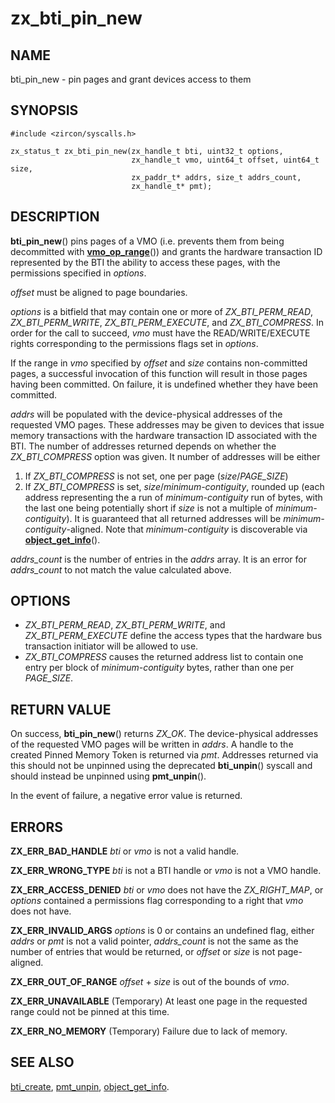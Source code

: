 # zx_bti_pin_new

## NAME

bti_pin_new - pin pages and grant devices access to them

## SYNOPSIS

```
#include <zircon/syscalls.h>

zx_status_t zx_bti_pin_new(zx_handle_t bti, uint32_t options,
                           zx_handle_t vmo, uint64_t offset, uint64_t size,
                           zx_paddr_t* addrs, size_t addrs_count,
                           zx_handle_t* pmt);
```

## DESCRIPTION

**bti_pin_new**() pins pages of a VMO (i.e. prevents them from being
decommitted with **[vmo_op_range](vmo_op_range.md)**()) and grants
the hardware transaction ID represented by the BTI the ability to
access these pages, with the permissions specified in *options*.

*offset* must be aligned to page boundaries.

*options* is a bitfield that may contain one or more of *ZX_BTI_PERM_READ*,
*ZX_BTI_PERM_WRITE*, *ZX_BTI_PERM_EXECUTE*, and *ZX_BTI_COMPRESS*.  In order
for the call to succeed, *vmo* must have the READ/WRITE/EXECUTE rights
corresponding to the permissions flags set in *options*.

If the range in *vmo* specified by *offset* and *size* contains non-committed
pages, a successful invocation of this function will result in those pages
having been committed.  On failure, it is undefined whether they have been
committed.

*addrs* will be populated with the device-physical addresses of the requested
VMO pages.  These addresses may be given to devices that issue memory
transactions with the hardware transaction ID associated with the BTI.  The
number of addresses returned depends on whether the *ZX_BTI_COMPRESS* option was
given.  It number of addresses will be either
1) If *ZX_BTI_COMPRESS* is not set, one per page (*size*/*PAGE_SIZE*)
2) If *ZX_BTI_COMPRESS* is set, *size*/*minimum-contiguity*, rounded up
   (each address representing the a run of *minimum-contiguity* run of bytes,
   with the last one being potentially short if *size* is not a multiple of
   *minimum-contiguity*).  It is guaranteed that all returned addresses will be
   *minimum-contiguity*-aligned.  Note that *minimum-contiguity* is discoverable
   via **[object_get_info](object_get_info.md)**().

*addrs_count* is the number of entries in the *addrs* array.  It is an error for
*addrs_count* to not match the value calculated above.

## OPTIONS

- *ZX_BTI_PERM_READ*, *ZX_BTI_PERM_WRITE*, and *ZX_BTI_PERM_EXECUTE* define the access types
that the hardware bus transaction initiator will be allowed to use.
- *ZX_BTI_COMPRESS* causes the returned address list to contain one entry per
  block of *minimum-contiguity* bytes, rather than one per *PAGE_SIZE*.

## RETURN VALUE

On success, **bti_pin_new**() returns *ZX_OK*.  The device-physical addresses of the
requested VMO pages will be written in *addrs*.  A handle to the created Pinned
Memory Token is returned via *pmt*.  Addresses returned via this should not be
unpinned using the deprecated **bti_unpin**() syscall and should instead be
unpinned using **pmt_unpin**().

In the event of failure, a negative error value is returned.

## ERRORS

**ZX_ERR_BAD_HANDLE**  *bti* or *vmo* is not a valid handle.

**ZX_ERR_WRONG_TYPE**  *bti* is not a BTI handle or *vmo* is not a VMO handle.

**ZX_ERR_ACCESS_DENIED** *bti* or *vmo* does not have the *ZX_RIGHT_MAP*, or
*options* contained a permissions flag corresponding to a right that *vmo* does not have.

**ZX_ERR_INVALID_ARGS** *options* is 0 or contains an undefined flag, either *addrs* or *pmt*
is not a valid pointer, *addrs_count* is not the same as the number of entries that would be
returned, or *offset* or *size* is not page-aligned.

**ZX_ERR_OUT_OF_RANGE** *offset* + *size* is out of the bounds of *vmo*.

**ZX_ERR_UNAVAILABLE** (Temporary) At least one page in the requested range could
not be pinned at this time.

**ZX_ERR_NO_MEMORY**  (Temporary) Failure due to lack of memory.

## SEE ALSO

[bti_create](bti_create.md),
[pmt_unpin](pmt_unpin.md),
[object_get_info](object_get_info.md).
